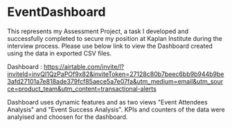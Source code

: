# EventDashboard

This represents my Assessment Project, a task I developed and successfully completed to secure my position at Kaplan Institute during the interview process.
Please use below link to view the Dashboard created using the data in exported CSV files. 

Dashboard : https://airtable.com/invite/l?inviteId=invQI1QzPaPOf9x82&inviteToken=27128c80b7beec6bb9b944b9be3afd27101a7e818ade379fcf85aece5a7e07fa&utm_medium=email&utm_source=product_team&utm_content=transactional-alerts

Dashboard uses dynamic features and as two views "Event Attendees Analysis" and "Event Success Analysis". 
KPIs and counters of the data were analyised and choosen for the dashboard. 
